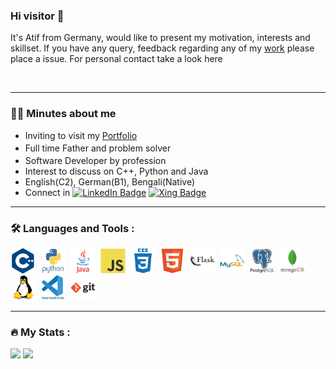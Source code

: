 ### Hi visitor 👋

It's Atif from Germany, would like to present my motivation, interests and skillset. If you have any query, feedback regarding any of my [work](https://github.com/atifkarim?tab=repositories) please place a issue. For personal contact take a look here

<!-- profile view counter -->
<p align="center"><img src="https://komarev.com/ghpvc/?username=atifkarim&style=flat-square&color=blue" alt=""></p>

<!-- another gif -->
<!-- <p align="center"><img src="https://media.giphy.com/media/dWesBcTLavkZuG35MI/giphy.gif" width="600" height="300"  /></p> -->

<!-- About me -->
---

### :man_technologist: Minutes about me

- Inviting to visit my [Portfolio](https://atifkarim.github.io/)
- Full time Father and problem solver <img src="https://media.giphy.com/media/8s0OiUrEPVGz20b0NW/giphy.gif" height="17" width="20">
- Software Developer by profession <img src="https://media.giphy.com/media/WUlplcMpOCEmTGBtBW/giphy.gif" height="17" width="20">
- Interest to discuss on C++, Python and Java
- English(C2), German(B1), Bengali(Native)
- Connect in <a href="https://www.linkedin.com/in/md-atif-bin-karim/"><img src="https://img.shields.io/badge/LinkedIn-blue?style=for-the-badge&logo=linkedin&logoColor=white" alt="LinkedIn Badge" height="20" width="80"></a>
<a href="https://www.xing.com/profile/MDATIFBIN_KARIM/cv"><img src="https://img.shields.io/badge/xing-%23006567.svg?style=for-the-badge&logo=xing&logoColor=white" alt="Xing Badge" height="20" width="80"></a>

<!-- Language & Tools -->
---

### :hammer_and_wrench: Languages and Tools :

<p>
<img src="https://github.com/devicons/devicon/blob/master/icons/cplusplus/cplusplus-plain.svg" title="C++" alt="C++" width="40" height="40"/>&nbsp;
<img src="https://github.com/devicons/devicon/blob/master/icons/python/python-original-wordmark.svg" title="Python" alt="Python" width="40" height="40"/>&nbsp;
<img src="https://github.com/devicons/devicon/blob/master/icons/java/java-original-wordmark.svg" title="Java" alt="Java" width="40" height="40"/>&nbsp;
<img src="https://github.com/devicons/devicon/blob/master/icons/javascript/javascript-original.svg" title="JavaScript" alt="JavaScript" width="40" height="40"/>&nbsp;
<img src="https://github.com/devicons/devicon/blob/master/icons/css3/css3-plain-wordmark.svg"  title="CSS3" alt="CSS" width="40" height="40"/>&nbsp;
<img src="https://github.com/devicons/devicon/blob/master/icons/html5/html5-original.svg" title="HTML5" alt="HTML" width="40" height="40"/>&nbsp;
<img src="https://github.com/devicons/devicon/blob/master/icons/flask/flask-original-wordmark.svg"  title="flask" alt="flask" width="40" height="40"/>&nbsp;
<img src="https://github.com/devicons/devicon/blob/master/icons/mysql/mysql-original-wordmark.svg" title="MySQL"  alt="MySQL" width="40" height="40"/>&nbsp;
<img src="https://github.com/devicons/devicon/blob/master/icons/postgresql/postgresql-original-wordmark.svg" title="postgresql" alt="postgresql" width="40" height="40"/>&nbsp;
<img src="https://github.com/devicons/devicon/blob/master/icons/mongodb/mongodb-original-wordmark.svg" title="mongodb" alt="mongodb" width="40" height="40"/>&nbsp;
<img src="https://github.com/devicons/devicon/blob/master/icons/linux/linux-original.svg"  title="linux" alt="linux" width="40" height="40"/>&nbsp;
<img src="https://github.com/devicons/devicon/blob/master/icons/vscode/vscode-original-wordmark.svg"  title="vscode" alt="vscode" width="40" height="40"/>&nbsp;
<img src="https://github.com/devicons/devicon/blob/master/icons/git/git-original-wordmark.svg" title="Git" **alt="Git" width="40" height="40"/>&nbsp;
</p>

<!-- github status -->
---

### :fire: My Stats :

<!-- [![GitHub Streak](http://github-readme-streak-stats.herokuapp.com?user=atifkarim&theme=github-dark-blue&date_format=M%20j%5B%2C%20Y%5D)](https://git.io/streak-stats) -->

<!-- [![Anurag's github stats](https://github-readme-stats.vercel.app/api?username=atifkarim)](https://github.com/anuraghazra/github-readme-stats) -->

<p>
  <img height="180em" src="https://github-readme-stats.vercel.app/api?username=atifkarim&show_icons=true&hide_border=true&&count_private=true&include_all_commits=true" />

  <img height="180em" src="https://github-readme-stats.vercel.app/api/top-langs/?username=atifkarim&count_private=true&show_icons=true&hide_border=true&layout=compact&langs_count=20&hide=jupyter-notebook"/>
</p>

<!--
**atifkarim/atifkarim** is a ✨ _special_ ✨ repository because its `README.md` (this file) appears on your GitHub profile.

Here are some ideas to get you started:

- 🔭 I’m currently working on ...
- 🌱 I’m currently learning ...
- 👯 I’m looking to collaborate on ...
- 🤔 I’m looking for help with ...
- 💬 Ask me about ...
- 📫 How to reach me: ...
- 😄 Pronouns: ...
- ⚡ Fun fact: ...
-->
